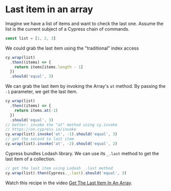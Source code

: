 # Last item in an array

<!-- fiddle Last item -->

Imagine we have a list of items and want to check the last one. Assume the list is the current subject of a Cypress chain of commands.

```js
const list = [1, 2, 3]
```

We could grab the last item using the "traditional" index access

```js
cy.wrap(list)
  .then((items) => {
    return items[items.length - 1]
  })
  .should('equal', 3)
```

We can grab the last item by invoking the Array's `at` method. By passing the `-1` parameter, we get the last item.

```js
cy.wrap(list)
  .then((items) => {
    return items.at(-1)
  })
  .should('equal', 3)
// better: invoke the "at" method using cy.invoke
// https://on.cypress.io/invoke
cy.wrap(list).invoke('at', -1).should('equal', 3)
// get the second to last item
cy.wrap(list).invoke('at', -2).should('equal', 2)
```

Cypress bundles Lodash library. We can use its `_.last` method to get the last item of a collection.

```js
// get the last item using Lodash _.last method
cy.wrap(list).then(Cypress._.last).should('equal', 3)
```

Watch this recipe in the video [Get The Last Item In An Array](https://youtu.be/lvpLU0EpmGs).

<!-- fiddle-end -->
